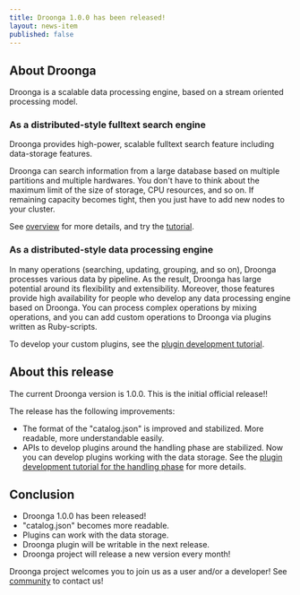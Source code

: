 ```yaml
---
title: Droonga 1.0.0 has been released!
layout: news-item
published: false
---
```


## About Droonga

Droonga is a scalable data processing engine, based on a stream oriented processing model.

### As a distributed-style fulltext search engine

Droonga provides high-power, scalable fulltext search feature including data-storage features.

Droonga can search information from a large database based on multiple partitions and multiple hardwares.
You don't have to think about the maximum limit of the size of storage, CPU resources, and so on.
If remaining capacity becomes tight, then you just have to add new nodes to your cluster.

See [overview](/overview/) for more details, and try the [tutorial](/tutorial/).

### As a distributed-style data processing engine

In many operations (searching, updating, grouping, and so on), Droonga processes various data by pipeline.
As the result, Droonga has large potential around its flexibility and extensibility.
Moreover, those features provide high availability for people who develop any data processing engine based on Droonga.
You can process complex operations by mixing operations, and you can add custom operations to Droonga via plugins written as Ruby-scripts.

To develop your custom plugins, see the [plugin development tutorial][tutorial-plugin].


## About this release

The current Droonga version is 1.0.0.
This is the initial official release!!

The release has the following improvements:

 * The format of the "catalog.json" is improved and stabilized.
   More readable, more understandable easily.
 * APIs to develop plugins around the handling phase are stabilized.
   Now you can develop plugins working with the data storage.
   See the [plugin development tutorial for the handling phase][tutorial-handler] for more details.

## Conclusion

 * Droonga 1.0.0 has been released!
 * "catalog.json" becomes more readable.
 * Plugins can work with the data storage.
 * Droonga plugin will be writable in the next release.
 * Droonga project will release a new version every month!

Droonga project welcomes you to join us as a user and/or a developer! See [community][] to contact us!

  [community]: /community/
  [search]: /reference/commands/search/
  [table_remove]: /reference/commands/
  [tutorial-plugin]: /tutorial/plugin-development/
  [tutorial-handler]: /tutorial/plugin-development/handler/
